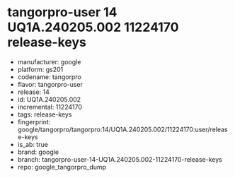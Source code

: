 # tangorpro-user 14 UQ1A.240205.002 11224170 release-keys
- manufacturer: google
- platform: gs201
- codename: tangorpro
- flavor: tangorpro-user
- release: 14
- id: UQ1A.240205.002
- incremental: 11224170
- tags: release-keys
- fingerprint: google/tangorpro/tangorpro:14/UQ1A.240205.002/11224170:user/release-keys
- is_ab: true
- brand: google
- branch: tangorpro-user-14-UQ1A.240205.002-11224170-release-keys
- repo: google_tangorpro_dump
